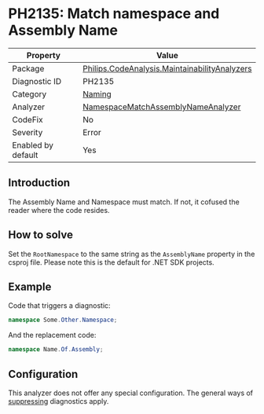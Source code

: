 # PH2135: Match namespace and Assembly Name

| Property | Value  |
|--|--|
| Package | [Philips.CodeAnalysis.MaintainabilityAnalyzers](https://www.nuget.org/packages/Philips.CodeAnalysis.MaintainabilityAnalyzers) |
| Diagnostic ID | PH2135 |
| Category  | [Naming](../Naming.md) |
| Analyzer | [NamespaceMatchAssemblyNameAnalyzer](https://github.com/philips-software/roslyn-analyzers/blob/master/Philips.CodeAnalysis.MaintainabilityAnalyzers/Naming/NamespaceMatchAssemblyNameAnalyzer.cs)
| CodeFix  | No |
| Severity | Error |
| Enabled by default | Yes |

## Introduction

The Assembly Name and Namespace must match. If not, it cofused the reader where the code resides.

## How to solve

Set the `RootNamespace` to the same string as the `AssemblyName` property in the csproj file. Please note this is the default for .NET SDK projects.

## Example

Code that triggers a diagnostic:
``` cs
namespace Some.Other.Namespace;
```

And the replacement code:
``` cs
namespace Name.Of.Assembly;
```

## Configuration

This analyzer does not offer any special configuration. The general ways of [suppressing](https://learn.microsoft.com/en-us/dotnet/fundamentals/code-analysis/suppress-warnings) diagnostics apply.